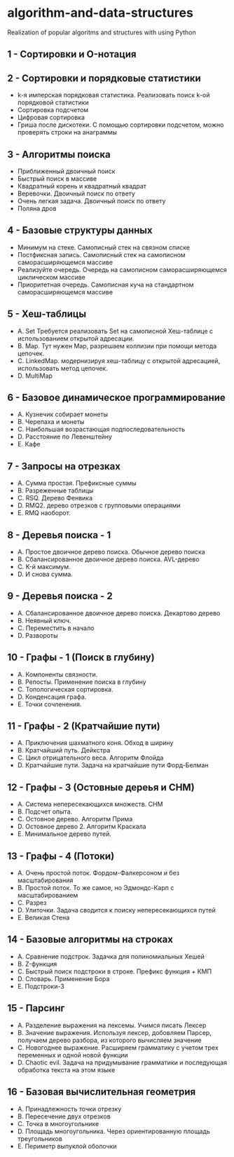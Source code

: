 # algorithm-and-data-structures
Realization of popular algoritms and structures with using Python

## 1 - Сортировки и O-нотация

## 2 - Сортировки и порядковые статистики
  - k-я имперская порядковая статистика. Реализовать поиск k-ой порядковой статистики
  - Сортировка подсчетом
  - Цифровая сортировка
  - Гриша после дискотеки. С помощью сортировки подсчетом, можно проверять строки на анаграммы

## 3 - Алгоритмы поиска
  - Приближенный двоичный поиск
  - Быстрый поиск в массиве
  - Квадратный корень и квадратный квадрат
  - Веревочки. Двоичный поиск по ответу
  - Очень легкая задача. Двоичный поиск по ответу
  - Поляна дров

## 4 - Базовые структуры данных
  - Минимум на стеке. Самописный стек на связном списке
  - Постфиксная запись. Самописный стек на самописном саморасширяющемся массиве
  - Реализуйте очередь. Очередь на самописном саморасширяющемся циклическом массиве
  - Приоритетная очередь. Самописная куча на стандартном саморасширяющемся массиве
  
## 5 - Хеш-таблицы
  - A. Set Требуется реализовать Set на самописной Хеш-таблице с использованием открытой адресации.
  - B. Map. Тут нужен Map, разрешаем коллизии при помощи метода цепочек.
  - C. LinkedMap. модернизируя хеш-таблицу с открытой адресацией, использовать метод цепочек.
  - D. MultiMap

## 6 - Базовое динамическое программирование
  - A. Кузнечик собирает монеты
  - B. Черепаха и монеты
  - C. Наибольшая возрастающая подпоследовательность
  - D. Расстояние по Левенштейну
  - E. Кафе

## 7 - Запросы на отрезках
  - A. Сумма простая. Префиксные суммы
  - B. Разреженные таблицы
  - C. RSQ. Дерево Фенвика
  - D. RMQ2. дерево отрезков с групповыми операциями
  - E. RMQ наоборот.

## 8 - Деревья поиска - 1
  - A. Простое двоичное дерево поиска. Обычное дерево поиска
  - B. Сбалансированное двоичное дерево поиска. AVL-дерево
  - C. K-й максимум.
  - D. И снова сумма.

## 9 - Деревья поиска - 2
  - A. Сбалансированное двоичное дерево поиска. Декартово дерево
  - B. Неявный ключ.
  - C. Переместить в начало
  - D. Развороты

## 10 - Графы - 1 (Поиск в глубину)
  - A. Компоненты связности.
  - B. Репосты. Применение поиска в глубину
  - C. Топологическая сортировка.
  - D. Конденсация графа.
  - E. Точки сочленения.

## 11 - Графы - 2 (Кратчайшие пути)
  - A. Приключения шахматного коня. Обход в ширину
  - B. Кратчайший путь. Дейкстра
  - C. Цикл отрицательного веса. Алгоритм Флойда
  - D. Кратчайшие пути. Задача на кратчайшие пути Форд-Белман

## 12 - Графы - 3 (Остовные дереья и СНМ)
  - A. Система непересекающихся множеств. СНМ
  - B. Подсчет опыта. 
  - C. Остовное дерево. Алгоритм Прима
  - D. Остовное дерево 2. Алгоритм Краскала
  - E. Минимальное дерево путей.

## 13 - Графы - 4 (Потоки)
  - A. Очень простой поток. Фордом-Фалкерсоном и без масштабирования
  - B. Простой поток. То же самое, но Эдмондс-Карп с масштабированием
  - C. Разрез
  - D. Улиточки. Задача сводится к поиску непересекающихся путей
  - E. Великая Стена

## 14 - Базовые алгоритмы на строках
  - A. Сравнение подстрок. Задачка для полиномиальных Хешей
  - B. Z-функция
  - C. Быстрый поиск подстроки в строке. Префикс функция + КМП
  - D. Словарь. Применение Бора
  - E. Подстроки-3

## 15 - Парсинг
  - A. Разделение выражения на лексемы. Учимся писать Лексер
  - B. Значение выражения. Используя лексер, добовляем Парсер, получаем дерево разбора, из которого вычисляем значение
  - C. Новогоднее выражение. Расширяем грамматику с учетом трех переменных и одной новой функции
  - D. Chaotic evil. Задача на придумывание грамматики и последующая обработка текста на этом языке

## 16 - Базовая вычислительная геометрия
  - A. Принадлежность точки отрезку
  - B. Пересечение двух отрезков
  - C. Точка в многоугольнике
  - D. Площадь многоугольника. Через ориентированную площадь треугольников
  - E. Периметр выпуклой оболочки
